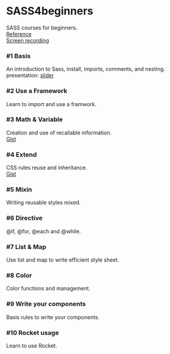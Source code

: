 # SASS4beginners
SASS courses for beginners.    
[Reference](https://github.com/ganlanyuan/SASS4beginners/blob/master/reference.md)   
[Screen recording](http://creatiointl.org/gallery/sass-video/)   

### #1 Basis
An introduction to Sass, install, imports, comments, and nesting.     
presentation: [slider](http://slides.com/ganlanyuan/deck/#/)

### #2 Use a Framework
Learn to import and use a framwork.   

### #3 Math & Variable
Creation and use of recallable information.  
[Gist](http://sassmeister.com/gist/7f5629c1214dea4cee75)

### #4 Extend
CSS rules reuse and inheritance.    
[Gist](http://sassmeister.com/gist/d93b750bbc9641b5d382)   

### #5 Mixin
Writing reusable styles mixed.   

### #6 Directive
@if, @for, @each and @while.  

### #7 List & Map
Use list and map to write efficient style sheet.  

### #8 Color
Color functions and management.   

### #9 Write your components
Basis rules to write your components.   

### #10 Rocket usage
Learn to use Rocket.   
